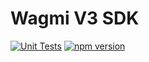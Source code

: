 # Wagmi V3 SDK

[![Unit Tests](https://github.com/RealWagmi/v3-sdk/actions/workflows/unit-tests.yml/badge.svg)](https://github.com/RealWagmi/v3-sdk/actions/workflows/unit-tests.yml)
[![npm version](https://img.shields.io/npm/v/@real-wagmi/v3-sdk/latest.svg)](https://www.npmjs.com/package/@real-wagmi/v3-sdk/v/latest)
